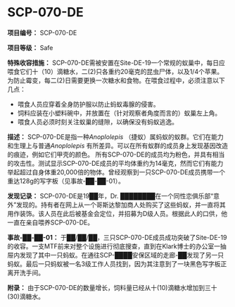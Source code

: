 # SCP-070-DE
**项目编号：** SCP-070-DE


**项目等级：** Safe

**特殊收容措施：** SCP-070-DE需被安置在Site-DE-19一个常规的蚁巢中，每日应喂食它们十（10）滴糖水，二(2)只各重约20毫克的昆虫尸体，以及1/4个苹果。为防止霉变，每二(2)日需要更换一次糖水和食物。在喂食过程中，必须注意以下几点：

- 喂食人员应穿着全身防护服以防止蚂蚁毒腺的侵害。
- 饲料应装在小塑料碗中，并放置在（针对观察者角度而言的）蚁巢左上角。
- 喂食人员必须时刻关注蚁巢的缝隙，以确保没有蚂蚁逃逸。

**描述：** SCP-070-DE是指一种*Anoplolepis* （捷蚁）属蚂蚁的蚁群。它们在能力和生理上与普通*Anoplolepis* 有所差异。可以在所有蚁群的成员身上发现基因改造的痕迹，例如它们甲壳的颜色。
所有SCP-070-DE的成员均为粉色，并具有相当的攻击性。测试显示SCP-070-DE成员的平均体重约为14毫克，然而它们有能力举起超过自身体重20,000倍的物体。曾经观察到一只SCP-070-DE成员携带一个重达128g的写字板（见事故-██-██-01）。

**发现记录：** SCP-070-DE是19██年，Dr. ████████在一个同性恋俱乐部“意外”发现的。持有者在网上从一个哥斯达黎加商人处购买了这些蚂蚁，并一直将其用作装饰。该人员在此后被基金会定位，并招募为D级人员。根据此人的口供，他一直在亲自喂养SCP-070-DE。

**事故-██-██-01：** 于██/██/██，三只SCP-070-DE成员成功突破了Site-DE-19的收容。一支MTF前来对整个设施进行彻底搜查，直到在Klark博士的办公室一抽屉内发现了其中一只蚂蚁。在通往SCP-████安保区域的走廊-██发现了另一只蚂蚁。最后一只蚂蚁被一名3级工作人员找到，因为其注意到了一块黑色写字板正离开洗手间。

**附录：** 由于SCP-070-DE的数量增长，饲料量已经从十(10)滴糖水增加到三十(30)滴糖水。

